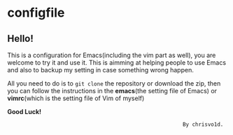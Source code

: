 configfile
==========

## Hello!

This is a configuration for Emacs(including the vim part as well), you are welcome to try it and use it. This is aimming at helping people to use Emacs and also to backup my setting in case something wrong happen.

All you need to do is to `git clone` the repository or download the zip, then you can follow the instructions in the **emacs**(the setting file of Emacs) or **vimrc**(which is the setting file of Vim of myself)



**Good Luck!**     


                                                            By chrisvo1d.
